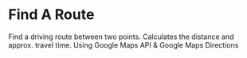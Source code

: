 # Find A Route
Find a driving route between two points. Calculates the distance and approx. travel time.
Using Google Maps API & Google Maps Directions
